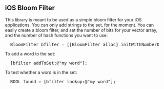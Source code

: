 ## iOS Bloom Filter

This library is meant to be used as a simple bloom filter for your iOS applications. You can only add strings to the set, for the moment. You can easily create a bloom filter, and set the number of bits for your vector array, and the number of hash functions you want to use:

<pre>
  BloomFilter bfilter = [[BloomFilter alloc] initWithNumberOfBits:1000000 andWithNumberOfHashes:3];
</pre>

To add a word to the set:

<pre>
  [bfilter addToSet:@"my word"];
</pre>

To test whether a word is in the set:

<pre>
  BOOL found = [bfilter lookup:@"my word"];
</pre>


